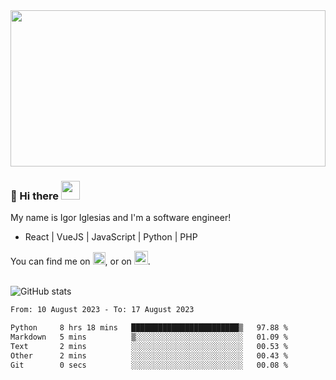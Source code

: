 <img src="https://c.tenor.com/KjVxfRrrncUAAAAd/matrix.gif" width="100%" height="250px">

### 🔭 Hi there <img src="https://raw.githubusercontent.com/MartinHeinz/MartinHeinz/master/wave.gif" width="30px">


My name is Igor Iglesias and I'm a software engineer!
<br>

<ul>
  <li> React | VueJS | JavaScript | Python | PHP </li>
</ul>
You can find me on <a href="https://twitter.com/IgorIglesias5"><img src="https://i.imgur.com/JLLlB5S.png" width="20px"></a>, or on <a href="https://www.linkedin.com/in/igor-iglesias-62478428/"><img src="https://i.imgur.com/PXyIkWx.png" width="22px"></a>.

<br>
<br>

![GitHub stats](https://github-readme-stats.vercel.app/api?username=igoiglesias&show_icons=true&count_private=true&theme=chartreuse-dark&hide_title=true)

<!--START_SECTION:waka-->

```txt
From: 10 August 2023 - To: 17 August 2023

Python     8 hrs 18 mins   ████████████████████████▒   97.88 %
Markdown   5 mins          ▒░░░░░░░░░░░░░░░░░░░░░░░░   01.09 %
Text       2 mins          ░░░░░░░░░░░░░░░░░░░░░░░░░   00.53 %
Other      2 mins          ░░░░░░░░░░░░░░░░░░░░░░░░░   00.43 %
Git        0 secs          ░░░░░░░░░░░░░░░░░░░░░░░░░   00.08 %
```

<!--END_SECTION:waka-->
